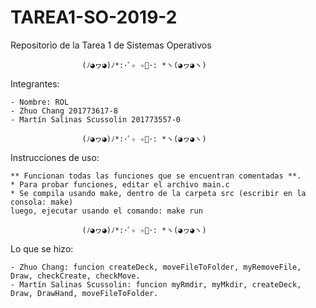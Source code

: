 # TAREA1-SO-2019-2
Repositorio de la Tarea 1 de Sistemas Operativos

					(ﾉ◕ヮ◕)ﾉ*:･ﾟ✧ ✧ﾟ･: *ヽ(◕ヮ◕ヽ)
Integrantes:
	
	- Nombre: ROL
	- Zhuo Chang 201773617-8 
	- Martín Salinas Scussolin 201773557-0

					(ﾉ◕ヮ◕)ﾉ*:･ﾟ✧ ✧ﾟ･: *ヽ(◕ヮ◕ヽ)
Instrucciones de uso:
	
	** Funcionan todas las funciones que se encuentran comentadas **. 
	* Para probar funciones, editar el archivo main.c
	* Se compila usando make, dentro de la carpeta src (escribir en la consola: make)
  	luego, ejecutar usando el comando: make run

					(ﾉ◕ヮ◕)ﾉ*:･ﾟ✧ ✧ﾟ･: *ヽ(◕ヮ◕ヽ)

Lo que se hizo:
	
	- Zhuo Chang: funcion createDeck, moveFileToFolder, myRemoveFile, Draw, checkCreate, checkMove.
	- Martín Salinas Scussolin: funcion myRmdir, myMkdir, createDeck, Draw, DrawHand, moveFileToFolder.
